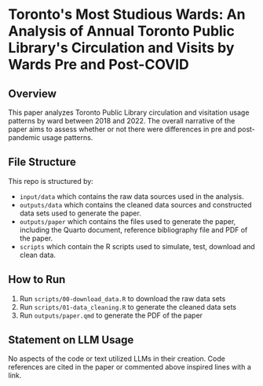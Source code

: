 # Toronto's Most Studious Wards: An Analysis of Annual Toronto Public Library's Circulation and Visits by Wards Pre and Post-COVID

## Overview

This paper analyzes Toronto Public Library circulation and visitation usage patterns by ward between 2018 and 2022. The overall narrative of the paper aims to assess whether or not there were differences in pre and post-pandemic usage patterns. 

## File Structure

This repo is structured by:

-   `input/data` which contains the raw data sources used in the analysis.
-   `outputs/data` which contains the cleaned data sources and constructed data sets used to generate the paper.
-   `outputs/paper` which contains the files used to generate the paper, including the Quarto document, reference bibliography file and PDF of the paper.
-   `scripts` which contain the R scripts used to simulate, test, download and clean data.

## How to Run

1.  Run `scripts/00-download_data.R` to download the raw data sets
2.  Run `scripts/01-data_cleaning.R` to generate the cleaned data sets
3.  Run `outputs/paper.qmd` to generate the PDF of the paper

## Statement on LLM Usage

No aspects of the code or text utilized LLMs in their creation. Code references are cited in the paper or commented above inspired lines with a link. 
